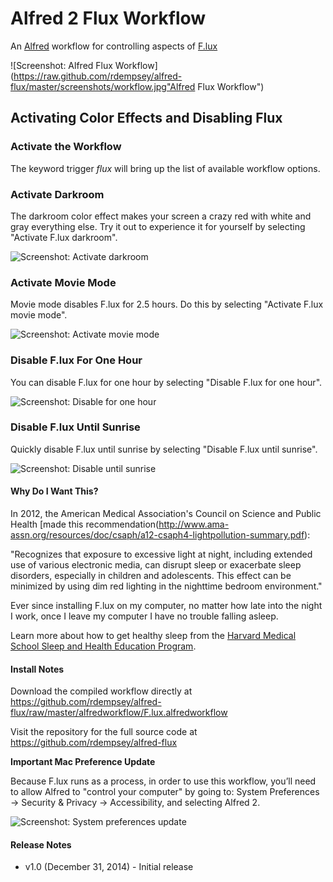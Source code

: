 # Alfred 2 Flux Workflow

An [Alfred](http://www.alfredapp.com/ "Alfred App") workflow for controlling aspects of [F.lux](https://justgetflux.com/ "F.lux")

![Screenshot: Alfred Flux Workflow](https://raw.github.com/rdempsey/alfred-flux/master/screenshots/workflow.jpg"Alfred Flux Workflow")

## Activating Color Effects and Disabling Flux

### Activate the Workflow

The keyword trigger *flux* will bring up the list of available workflow options.

### Activate Darkroom

The darkroom color effect makes your screen a crazy red with white and gray everything else. Try it out to experience it for yourself by selecting "Activate F.lux darkroom".

![Screenshot: Activate darkroom](https://raw.github.com/rdempsey/alfred-flux/master/screenshots/flux-activate-darkroom.jpg "Activate darkroom")

### Activate Movie Mode

Movie mode disables F.lux for 2.5 hours. Do this by selecting "Activate F.lux movie mode".

![Screenshot: Activate movie mode](https://raw.github.com/rdempsey/alfred-flux/master/screenshots/flux-activate-movie-mode.jpg "Activate movie mode")

### Disable F.lux For One Hour

You can disable F.lux for one hour by selecting "Disable F.lux for one hour".

![Screenshot: Disable for one hour](https://raw.github.com/rdempsey/alfred-flux/master/screenshots/flux-disable-one-hour.jpg "Disable F.lux for one hour")

### Disable F.lux Until Sunrise

Quickly disable F.lux until sunrise by selecting "Disable F.lux until sunrise".

![Screenshot: Disable until sunrise](https://raw.github.com/rdempsey/alfred-flux/master/screenshots/flux-disable-to-sunrise.jpg "Disable F.lux until sunrise")


#### Why Do I Want This?

In 2012, the American Medical Association's Council on Science and Public Health [made this recommendation(http://www.ama-assn.org/resources/doc/csaph/a12-csaph4-lightpollution-summary.pdf):

"Recognizes that exposure to excessive light at night, including extended use of various electronic media, can disrupt sleep or exacerbate sleep disorders, especially in children and adolescents. This effect can be minimized by using dim red lighting in the nighttime bedroom environment."

Ever since installing F.lux on my computer, no matter how late into the night I work, once I leave my computer I have no trouble falling asleep.

Learn more about how to get healthy sleep from the [Harvard Medical School Sleep and Health Education Program](http://healthysleep.med.harvard.edu/portal/).

#### Install Notes

Download the compiled workflow directly at https://github.com/rdempsey/alfred-flux/raw/master/alfredworkflow/F.lux.alfredworkflow

Visit the repository for the full source code at https://github.com/rdempsey/alfred-flux

**Important Mac Preference Update**

Because F.lux runs as a process, in order to use this workflow, you’ll need to allow Alfred to "control your computer" by going to: System Preferences -> Security & Privacy -> Accessibility, and selecting Alfred 2.

![Screenshot: System preferences update](https://raw.github.com/rdempsey/alfred-flux/master/screenshots/system-prefs-security.jpg "Update system preferences")

#### Release Notes

* v1.0 (December 31, 2014) - Initial release